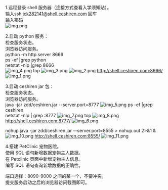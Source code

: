 
1.远程登录 shell 服务器（连接方式查看入学须知贴）。<br>
输入ssh jck282141@shell.ceshiren.com 回车 <br>
输入密码 <br>
![img.png](img.png)


2.启动 python 服务：<br>
检查服务状态。<br>
浏览器访问服务。<br>
python -m http.server 8666<br>
ps -ef |grep python<br>
netstat -nlp |grep 8666<br>
![img_4.png](img_4.png)
top
![img_3.png](img_3.png)
![img_2.png](img_2.png)
http://shell.ceshiren.com:8666/
![img_1.png](img_1.png)


3.启动 ceshiren jar 包：<br>
检查服务状态。<br>
浏览器访问服务。<br>
java -jar zdd/ceshiren.jar --server.port=8777
![img_5.png](img_5.png)
ps -ef |grep ceshiren<br>
netstat -nlp | grep :8777
![img_7.png](img_7.png)
top
![img_8.png](img_8.png)
http://shell.ceshiren.com:8777/
![img_6.png](img_6.png)

nohup java -jar zdd/ceshiren.jar --server.port=8555 > nohup.out 2>&1 &<br>
![img_10.png](img_10.png)
http://shell.ceshiren.com:8555/
![img_11.png](img_11.png)


4.搭建 PetClinic 宠物医院。<br>
使用 SQL 语句新增数据宠物主人数据。<br>
在 Petclinic 页面中新增宠物主人信息。<br>
编写 SQL 语句查询新增数据的正确性。<br>

端口选择：8090-9000 之间的某一个，不要冲突。<br>
提交服务启动之后的浏览器访问截图即可。



